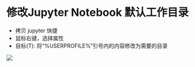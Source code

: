 # 修改Jupyter Notebook 默认工作目录

* 拷贝 jupyter 快捷&#x20;
* 鼠标右键，选择属性&#x20;
* 目标(T): 将“%USERPROFILE%”引号内的内容修改为需要的目录

![](../../.gitbook/assets/JupyterNotebook\_Shortcut\_setting.png)

